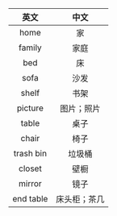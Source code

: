 |英文|中文|
|:---:|:---:|
| home | 家 |
| family | 家庭 |
| bed | 床 | 
| sofa | 沙发 | 
| shelf | 书架 | 
| picture | 图片；照片 |
| table | 桌子 |
| chair | 椅子 |
| trash bin | 垃圾桶 | 
| closet | 壁橱 |
| mirror | 镜子 |
| end table | 床头柜；茶几 |

